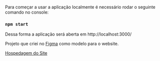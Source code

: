 Para começar a usar a aplicação localmente é necessário rodar o seguinte comando no console:

### `npm start`

Dessa forma a aplicação será aberta em http://localhost:3000/

Projeto que criei no [Figma](https://www.figma.com/community/file/981332017088276790/ProjetoListmon) como modelo para o website.

[Hospedagem do Site](https://listmon.vercel.app/)